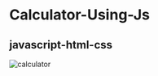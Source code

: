 # Calculator-Using-Js

## javascript-html-css

![calculator](https://github.com/2001204/Calculator-Using-Js/assets/126748063/ac5702d2-bbbb-40e1-8397-6958426f32be)
